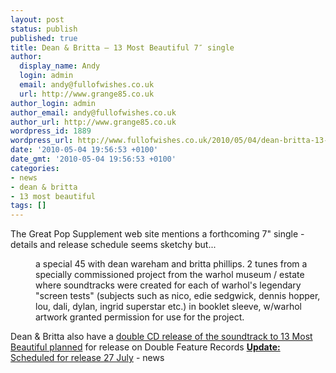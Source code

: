 ```yaml
---
layout: post
status: publish
published: true
title: Dean & Britta – 13 Most Beautiful 7″ single
author:
  display_name: Andy
  login: admin
  email: andy@fullofwishes.co.uk
  url: http://www.grange85.co.uk
author_login: admin
author_email: andy@fullofwishes.co.uk
author_url: http://www.grange85.co.uk
wordpress_id: 1889
wordpress_url: http://www.fullofwishes.co.uk/2010/05/04/dean-britta-13-most-beautiful-7-single/
date: '2010-05-04 19:56:53 +0100'
date_gmt: '2010-05-04 19:56:53 +0100'
categories:
- news
- dean & britta
- 13 most beautiful
tags: []
---
```

<div>The <span class="removed_link" title="http://www.greatpopsupplement.com/start.html">Great Pop Supplement web site</span> mentions a forthcoming 7&quot; single - details and release schedule seems sketchy but...
<p />
<div style="margin-left: 40px;"> a special 45 with dean wareham and britta phillips. 2 tunes from a specially commissioned project from the warhol museum / estate where soundtracks were created for each of warhol&#39;s legendary &quot;screen tests&quot; (subjects such as nico, edie sedgwick, dennis hopper, lou, dali, dylan, ingrid superstar etc.) in booklet sleeve, w/warhol artwork granted permission for use for the project.</div>
<p>Dean &amp; Britta also have a <a href="/2010/04/18/13-most-beautiful-shows-and-cd-release-news/">double CD release of the soundtrack to 13 Most Beautiful planned</a> for release on Double Feature Records  <ins datetime="2010-05-04T20:36:57+00:00"><strong>Update:</strong> Scheduled for release 27 July</ins>
- news
</p></div>
